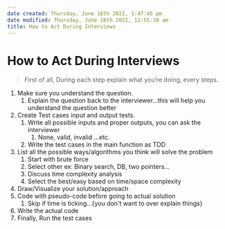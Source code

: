 ```yaml
---
date created: Thursday, June 16th 2022, 1:47:45 pm
date modified: Thursday, June 16th 2022, 11:55:30 am
title: How to Act During Interviews
---
```

# How to Act During Interviews

>  First of all, During each step explain what you’re doing, every steps.
1. Make sure you understand the question.
	1. Explain the question back to the interviewer…this will help you understand the question better
2. Create Test cases input and output tests.
	1. Write all possible inputs and proper outputs, you can ask the interviewer
		1. None, valid, invalid …etc.
	2. Write the test cases in the main function as TDD
3. List all the possible ways/algorithms you think will solve the problem
	1. Start with brute force
	2. Select other ex: Binary search, DB, two pointers…
	3. Discuss time complexity analysis
	4. Select the best/easy based on time/space complexity
4. Draw/Visualize your solution/approach
5. Code with pseudo-code before going to actual solution
	1. Skip if time is ticking…{you don't want to over explain things}
6. Write the actual code
7. Finally, Run the test cases

